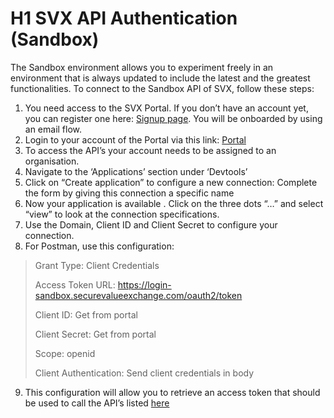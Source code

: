 # H1 SVX API Authentication (Sandbox)

The Sandbox environment allows you to experiment freely in an environment that is always updated to include the latest and the greatest functionalities.
To connect to the Sandbox API of SVX, follow these steps:

1. You need access to the SVX Portal. If you don’t have an account yet, you can register one here: [Signup page](https://www.meeco.me/signup). You will be onboarded by using an email flow.
2. Login to your account of the Portal via this link: [Portal](https://portal-sandbox.securevalueexchange.com/)
3. To access the API’s your account needs to be assigned to an organisation. 
4. Navigate to the ‘Applications’ section under ‘Devtools’
5. Click on “Create application” to configure a new connection: Complete the form by giving this connection a specific name 
6. Now your application is available . Click on the three dots “…” and select “view” to look at the connection specifications.
7. Use the Domain, Client ID and Client Secret to configure your connection.
8. For Postman, use this configuration:
>Grant Type: Client Credentials
>
>Access Token URL: https://login-sandbox.securevalueexchange.com/oauth2/token
>
>Client ID: Get from portal
>
>Client Secret: Get from portal
>
>Scope: openid
>
>Client Authentication: Send client credentials in body

9. This configuration will allow you to retrieve an access token that should be used to call the API’s listed [here](https://api-reference-dev.svx.exchange/)
